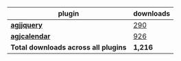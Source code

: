 plugin|downloads
------|----------
[**agjjquery**](https://www.npmjs.com/package/agjjquery)|[290](https://www.npmjs.com/package/agjjquery)
[**agjcalendar**](https://www.npmjs.com/package/agjcalendar)|[926](https://www.npmjs.com/package/agjcalendar)
**Total downloads across all plugins**|**1,216**
